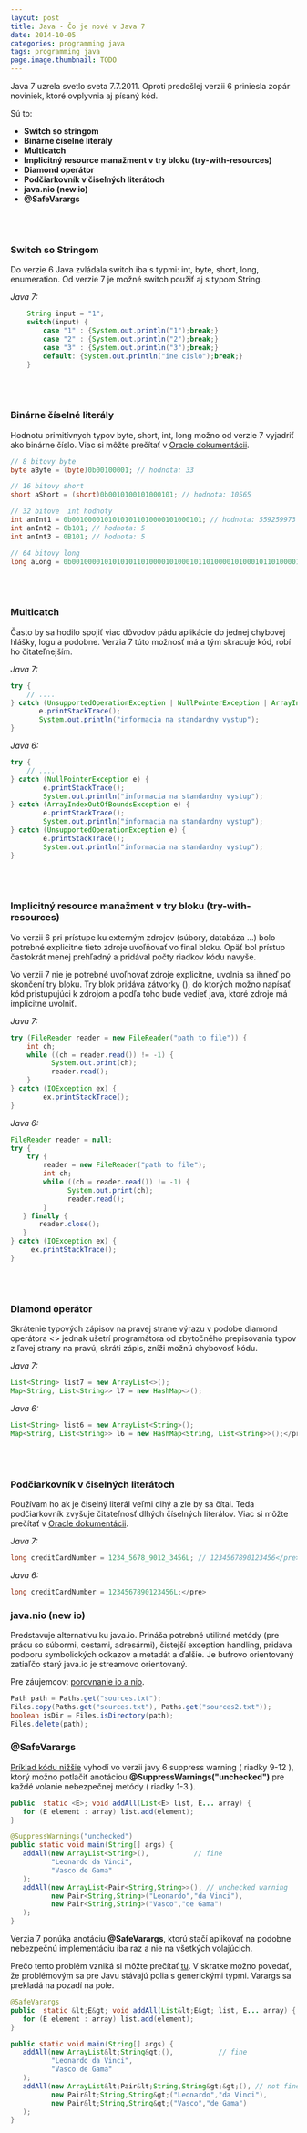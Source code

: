 ```yaml
---
layout: post
title: Java - Čo je nové v Java 7
date: 2014-10-05
categories: programming java
tags: programming java
page.image.thumbnail: TODO
---
```


Java 7 uzrela svetlo sveta 7.7.2011. Oproti predošlej verzii 6 priniesla zopár noviniek, ktoré ovplyvnia aj písaný kód.

Sú to:

- **Switch so stringom**
- **Binárne číselné literály**
- **Multicatch**
- **Implicitný resource manažment v try bloku (try-with-resources)**
- **Diamond operátor**
- **Podčiarkovník v čiselných literátoch**
- **java.nio (new io)**
- **@SafeVarargs**

<br /><br />

### Switch so Stringom

Do verzie 6 Java zvládala switch iba s typmi: int, byte, short, long, enumeration.
Od verzie 7 je možné switch použiť aj s typom String.

*Java 7:*
```java
    String input = "1";
    switch(input) {
        case "1" : {System.out.println("1");break;}
        case "2" : {System.out.println("2");break;}
        case "3" : {System.out.println("3");break;}
        default: {System.out.println("ine cislo");break;}
    }
```

<br /><br />


### Binárne číselné literály

Hodnotu primitívnych typov byte, short, int, long možno od verzie 7 vyjadriť ako binárne číslo.
Viac si môžte prečítať v [Oracle dokumentácii](http://docs.oracle.com/javase/8/docs/technotes/guides/language/binary-literals.html).
 
```java
// 8 bitovy byte
byte aByte = (byte)0b00100001; // hodnota: 33

// 16 bitovy short
short aShort = (short)0b0010100101000101; // hodnota: 10565

// 32 bitove  int hodnoty
int anInt1 = 0b00100001010101011010000101000101; // hodnota: 559259973
int anInt2 = 0b101; // hodnota: 5
int anInt3 = 0B101; // hodnota: 5

// 64 bitovy long
long aLong = 0b0010000101010101101000010100010110100001010001011010000101000101L; // hodnota: 2402003296702538053
```

<br /><br />


### Multicatch

Často by sa hodilo spojiť viac dôvodov pádu aplikácie do jednej chybovej hlášky, logu a podobne.
 Verzia 7 túto možnosť má a tým skracuje kód, robí ho čitateľnejším.   

*Java 7:*

```java
try {
    // ....
} catch (UnsupportedOperationException | NullPointerException | ArrayIndexOutOfBoundsException e) {
       e.printStackTrace();
       System.out.println("informacia na standardny vystup");
}
```

*Java 6:*

```java
try {
    // ....
} catch (NullPointerException e) {
        e.printStackTrace();
        System.out.println("informacia na standardny vystup");
} catch (ArrayIndexOutOfBoundsException e) {
        e.printStackTrace();
        System.out.println("informacia na standardny vystup");
} catch (UnsupportedOperationException e) {
        e.printStackTrace();
        System.out.println("informacia na standardny vystup");
}
```


<br /><br />


### Implicitný resource manažment v try bloku (try-with-resources)

Vo verzii 6 pri prístupe ku externým zdrojov (súbory, databáza ...) bolo potrebné explicitne
 tieto zdroje uvoľňovať vo final bloku. Opäť bol prístup častokrát menej prehľadný a 
 pridával počty riadkov kódu navyše.

Vo verzii 7 nie je potrebné uvoľnovať zdroje explicitne, uvolnia sa ihneď po skončení 
try bloku. Try blok pridáva zátvorky (), do ktorých možno napísať kód pristupujúci
 k zdrojom a podľa toho bude vedieť java, ktoré zdroje má implicitne uvolniť.


*Java 7:*
```java
try (FileReader reader = new FileReader("path to file")) {
    int ch;
    while ((ch = reader.read()) != -1) {
          System.out.print(ch);
          reader.read();
    }
} catch (IOException ex) {
        ex.printStackTrace();
}
```


*Java 6:*
 
```java
FileReader reader = null;
try {
    try {
        reader = new FileReader("path to file");
        int ch;
        while ((ch = reader.read()) != -1) {
              System.out.print(ch);
              reader.read();
        }
   } finally {
       reader.close();
   }
} catch (IOException ex) {
     ex.printStackTrace();
}
```

<br /><br />

### Diamond operátor

Skrátenie typových zápisov na pravej strane výrazu v podobe diamond operátora <> 
jednak ušetrí programátora od zbytočného prepisovania typov z ľavej strany na pravú, 
skráti zápis, zníži možnú chybovosť kódu.

*Java 7:*

```java
List<String> list7 = new ArrayList<>();
Map<String, List<String>> l7 = new HashMap<>();
```

*Java 6:*

```java
List<String> list6 = new ArrayList<String>();
Map<String, List<String>> l6 = new HashMap<String, List<String>>();</pre> 
```

<br /><br />


### Podčiarkovník v čiselných literátoch

Používam ho ak je čiselný literál veľmi dlhý a zle by sa čítal. 
Teda podčiarkovník zvyšuje čitateľnosť dlhých číselných literálov. 
Viac si môžte prečítať v 
[Oracle dokumentácii](http://docs.oracle.com/javase/8/docs/technotes/guides/language/underscores-literals.html). 
  
*Java 7:*

```java
long creditCardNumber = 1234_5678_9012_3456L; // 1234567890123456</pre> 
```

*Java 6:*

```java
long creditCardNumber = 1234567890123456L;</pre> 
```

### java.nio (new io)

Predstavuje alternatívu ku java.io. Prináša potrebné utilitné metódy
 (pre prácu so súbormi, cestami, adresármi),
  čistejší exception handling, pridáva podporu symbolických odkazov a metadát a ďalšie.
Je bufrovo orientovaný zatiaľčo starý java.io je streamovo orientovaný. 

Pre záujemcov: [porovnanie io a nio](http://tutorials.jenkov.com/java-nio/nio-vs-io.html).

 
```java
Path path = Paths.get("sources.txt");
Files.copy(Paths.get("sources.txt"), Paths.get("sources2.txt"));
boolean isDir = Files.isDirectory(path);
Files.delete(path);
```
 

### @SafeVarargs

[Príklad kódu nižšie](http://www.angelikalanger.com/GenericsFAQ/FAQSections/ProgrammingIdioms.html#Why%20does%20the%20compiler%20sometimes%20issue%20an%20unchecked%20warning%20when%20I%20invoke%20a)
 vyhodí vo verzii javy 6 suppress warning ( riadky 9-12 ), ktorý možno potlačiť anotáciou **@SuppressWarnings("unchecked")** pre každé volanie nebezpečnej metódy ( riadky 1-3 ).


```java
public  static <E>; void addAll(List<E> list, E... array) { 
   for (E element : array) list.add(element); 
}
```

```java
@SuppressWarnings("unchecked")
public static void main(String[] args) { 
   addAll(new ArrayList<String>(),           // fine 
          "Leonardo da Vinci", 
          "Vasco de Gama" 
   ); 
   addAll(new ArrayList<Pair<String,String>>(), // unchecked warning 
          new Pair<String,String>("Leonardo","da Vinci"), 
          new Pair<String,String>("Vasco","de Gama") 
   ); 
}
```

 
Verzia 7 ponúka anotáciu **@SafeVarargs**, ktorú stačí aplikovať na podobne nebezpečnú 
implementáciu iba raz a nie na všetkých volajúcich.

Prečo tento problém vzniká si môžte prečítať 
[tu](http://www.angelikalanger.com/GenericsFAQ/FAQSections/ProgrammingIdioms.html#Why%20does%20the%20compiler%20sometimes%20issue%20an%20unchecked%20warning%20when%20I%20invoke%20a). 
V skratke možno povedať, že problémovým sa pre Javu stávajú polia s generickými typmi. Varargs sa prekladá na pozadí na pole.


```java
@SafeVarargs
public  static &lt;E&gt; void addAll(List&lt;E&gt; list, E... array) { 
   for (E element : array) list.add(element); 
}

public static void main(String[] args) { 
   addAll(new ArrayList&lt;String&gt;(),           // fine 
          "Leonardo da Vinci", 
          "Vasco de Gama" 
   ); 
   addAll(new ArrayList&lt;Pair&lt;String,String&gt;&gt;(), // not fine
          new Pair&lt;String,String&gt;("Leonardo","da Vinci"), 
          new Pair&lt;String,String&gt;("Vasco","de Gama") 
   ); 
}
```
